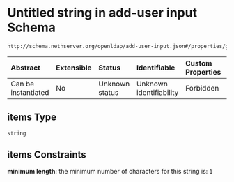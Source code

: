 # Untitled string in add-user input Schema

```txt
http://schema.nethserver.org/openldap/add-user-input.json#/properties/groups/items
```



| Abstract            | Extensible | Status         | Identifiable            | Custom Properties | Additional Properties | Access Restrictions | Defined In                                                                   |
| :------------------ | :--------- | :------------- | :---------------------- | :---------------- | :-------------------- | :------------------ | :--------------------------------------------------------------------------- |
| Can be instantiated | No         | Unknown status | Unknown identifiability | Forbidden         | Allowed               | none                | [add-user-input.json\*](openldap/add-user-input.json "open original schema") |

## items Type

`string`

## items Constraints

**minimum length**: the minimum number of characters for this string is: `1`
